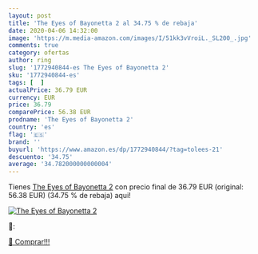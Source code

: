 ```yaml
---
layout: post
title: 'The Eyes of Bayonetta 2 al 34.75 % de rebaja'
date: 2020-04-06 14:32:00
image: 'https://m.media-amazon.com/images/I/51kk3vVroiL._SL200_.jpg'
comments: true
category: ofertas
author: ring
slug: '1772940844-es The Eyes of Bayonetta 2'
sku: '1772940844-es'
tags: [  ]
actualPrice: 36.79 EUR
currency: EUR
price: 36.79
comparePrice: 56.38 EUR
prodname: 'The Eyes of Bayonetta 2'
country: 'es'
flag: '🇪🇸'
brand: ''
buyurl: 'https://www.amazon.es/dp/1772940844/?tag=tolees-21'
descuento: '34.75'
average: '34.782000000000004'
---
```


Tienes [The Eyes of Bayonetta 2](https://www.amazon.es/dp/1772940844/?tag=tolees-21) con precio final de  36.79 EUR (original: 56.38 EUR) (34.75 %  de rebaja) aqui!

[![The Eyes of Bayonetta 2](https://m.media-amazon.com/images/I/51kk3vVroiL._SL200_.jpg)](https://www.amazon.es/dp/1772940844/?tag=tolees-21)

🔎:


[🛒 Comprar!!!](https://www.amazon.es/dp/1772940844/?tag=tolees-21)
